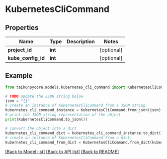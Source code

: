 # KubernetesCliCommand


## Properties

Name | Type | Description | Notes
------------ | ------------- | ------------- | -------------
**project_id** | **int** |  | [optional] 
**kube_config_id** | **int** |  | [optional] 

## Example

```python
from taikunpycore.models.kubernetes_cli_command import KubernetesCliCommand

# TODO update the JSON string below
json = "{}"
# create an instance of KubernetesCliCommand from a JSON string
kubernetes_cli_command_instance = KubernetesCliCommand.from_json(json)
# print the JSON string representation of the object
print(KubernetesCliCommand.to_json())

# convert the object into a dict
kubernetes_cli_command_dict = kubernetes_cli_command_instance.to_dict()
# create an instance of KubernetesCliCommand from a dict
kubernetes_cli_command_from_dict = KubernetesCliCommand.from_dict(kubernetes_cli_command_dict)
```
[[Back to Model list]](../README.md#documentation-for-models) [[Back to API list]](../README.md#documentation-for-api-endpoints) [[Back to README]](../README.md)


